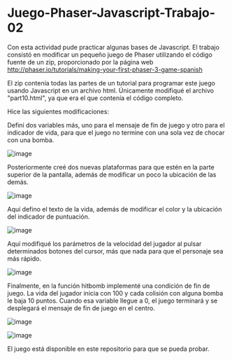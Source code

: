 # Juego-Phaser-Javascript-Trabajo-02

Con esta actividad pude practicar algunas bases de Javascript. 
El trabajo consistó en modificar un pequeño juego de Phaser utilizando el código fuente de un zip, proporcionado por la página web http://phaser.io/tutorials/making-your-first-phaser-3-game-spanish

El zip contenía todas las partes de un tutorial para programar este juego usando Javascript en un archivo html. 
Únicamente modifiqué el archivo "part10.html", ya que era el que contenía el código completo. 

Hice las siguientes modificaciones: 

Definí dos variables más, uno para el mensaje de fin de juego y otro para el indicador de vida, para que el juego no termine con una sola vez de chocar con una bomba.

![image](https://user-images.githubusercontent.com/97979648/153528472-3009e818-5c88-47b6-8f35-c43f8ac75828.png)

Posteriormente creé dos nuevas plataformas para que estén en la parte superior de la pantalla, además de modificar un poco la ubicación de las demás.

![image](https://user-images.githubusercontent.com/97979648/153528887-7ffe0733-5c34-4f4c-b521-9e0423331cf0.png)

Aquí defino el texto de la vida, además de modificar el color y la ubicación del indicador de puntuación. 

![image](https://user-images.githubusercontent.com/97979648/153529115-f9cf6387-7c27-43c4-9549-dadfa6a3f420.png)

Aquí modifiqué los parámetros de la velocidad del jugador al pulsar determinados botones del cursor, más que nada para que el personaje sea más rápido.

![image](https://user-images.githubusercontent.com/97979648/153529236-263a70c0-fb3c-438d-a7a9-a7006cf72a7e.png)

Finalmente, en la función hitbomb implementé una condición de fin de juego. La vida del jugador inicia con 100 y cada colisión con alguna bomba le baja 10 puntos. Cuando esa variable llegue a 0, el juego terminará y se desplegará el mensaje de fin de juego en el centro.

![image](https://user-images.githubusercontent.com/97979648/153529436-def13656-48d8-49ed-916b-03b1a92263a9.png)

![image](https://user-images.githubusercontent.com/97979648/153529562-2d98cd64-399b-49d6-8e52-aae8a563aa54.png)

El juego está disponible en este repositorio para que se pueda probar.

